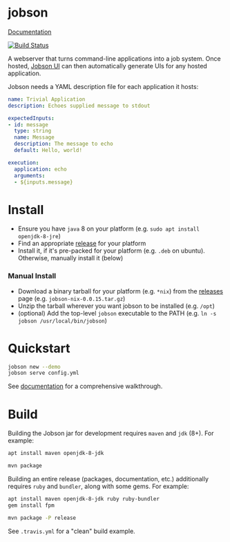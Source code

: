 # jobson

[Documentation](https://adamkewley.github.io/jobson)

[![Build Status](https://travis-ci.org/adamkewley/jobson.svg?branch=master)](https://travis-ci.org/adamkewley/jobson)

A webserver that turns command-line applications into a job system.
Once hosted, [Jobson UI](https://github.com/adamkewley/jobson-ui) can then
automatically generate UIs for any hosted application.

Jobson needs a YAML description file for each application it hosts:

```yaml
name: Trivial Application
description: Echoes supplied message to stdout

expectedInputs:
- id: message
  type: string
  name: Message
  description: The message to echo
  default: Hello, world!

execution:
  application: echo
  arguments:
  - ${inputs.message}
```


# Install

- Ensure you have `java` 8 on your platform (e.g. `sudo apt install openjdk-8-jre`)
- Find an appropriate [release](https://github.com/adamkewley/jobson/releases) for your platform
- Install it, if it's pre-packed for your platform (e.g. `.deb` on ubuntu). Otherwise, manually
  install it (below)

### Manual Install

- Download a binary tarball for your platform (e.g. `*nix`) from the
  [releases](https://github.com/adamkewley/jobson/releases) page (e.g. `jobson-nix-0.0.15.tar.gz`)
- Unzip the tarball wherever you want jobson to be installed (e.g. `/opt`)
- (optional) Add the top-level `jobson` executable to the PATH (e.g. `ln -s jobson /usr/local/bin/jobson`)


# Quickstart

```bash
jobson new --demo
jobson serve config.yml
```

See [documentation](https://adamkewley.github.io/jobson) for a comprehensive
walkthrough.



# Build

Building the Jobson jar for development requires `maven` and `jdk` (8+). For
example:

```bash
apt install maven openjdk-8-jdk

mvn package
```

Building an entire release (packages, documentation, etc.) additionally
requires `ruby` and `bundler`, along with some gems. For example:

```bash
apt install maven openjdk-8-jdk ruby ruby-bundler
gem install fpm

mvn package -P release
```

See `.travis.yml` for a "clean" build example.
